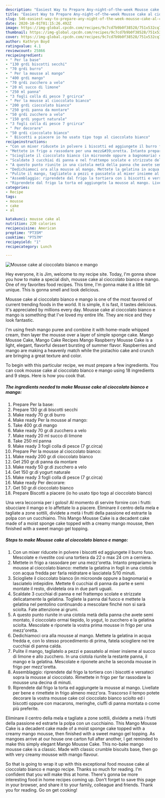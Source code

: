 ```yaml
---
description: "Easiest Way to Prepare Any-night-of-the-week Mousse cake al cioccolato bianco e mango"
title: "Easiest Way to Prepare Any-night-of-the-week Mousse cake al cioccolato bianco e mango"
slug: 546-easiest-way-to-prepare-any-night-of-the-week-mousse-cake-al-cioccolato-bianco-e-mango
date: 2020-10-01T01:15:26.492Z
image: https://img-global.cpcdn.com/recipes/9c7cd7b9b0f38528/751x532cq70/mousse-cake-al-cioccolato-bianco-e-mango-recipe-main-photo.jpg
thumbnail: https://img-global.cpcdn.com/recipes/9c7cd7b9b0f38528/751x532cq70/mousse-cake-al-cioccolato-bianco-e-mango-recipe-main-photo.jpg
cover: https://img-global.cpcdn.com/recipes/9c7cd7b9b0f38528/751x532cq70/mousse-cake-al-cioccolato-bianco-e-mango-recipe-main-photo.jpg
author: Kathryn Boyd
ratingvalue: 4.1
reviewcount: 25866
recipeingredient:
- " Per la base"
- "130 grdi biscotti secchi"
- "70 grdi burro"
- " Per la mousse al mango"
- "400 grdi mango"
- "70 grdi zucchero a velo"
- "20 ml succo di limone"
- "250 ml panna"
- "3 fogli colla di pesce 7 grcirca"
- " Per la mousse al cioccolato bianco"
- "200 grdi cioccolato bianco"
- "250 grdi panna da montare"
- "50 grdi zucchero a velo"
- "150 grdi yogurt naturale"
- "3 fogli colla di pesce 7 grcirca"
- " Per decorare"
- "50 grdi cioccolato bianco"
- " Biscotti a piacere io ho usato tipo togo al cioccolato bianco"
recipeinstructions:
- "Con un mixer riducete in polvere i biscotti ed aggiungete il burro fuso. Mescolate e rivestite così una tortiera da 22 o max 24 cm a cerniera."
- "Mettete in frigo a rassodare per una mezz&#39;oretta. Intanto prepariamo le mousse al cioccolato bianco: mettete la gelatina in fogli in una ciotola con acqua fredda per farla reidratare e lasciatela 5/10 minuti."
- "Sciogliete il cioccolato bianco (in microonde oppure a bagnomaria) e lasciatelo intiepidire. Mettete 6 cucchiai di panna da parte e semi montate il resto, dividetela ora in due parti uguali."
- "Scaldate 3 cucchiai di panna e nel frattempo scolate e strizzate delicatamente la gelatina. Togliete la panna dal fuoco e mettete la gelatina nel pentolino continuando a mescolare finché non si sarà sciolta. Fate attenzione ai grumi."
- "A questo punto riunite in una ciotola metà della panna che avete semi montato, il cioccolato ormai tiepido, lo yogut, lo zucchero e la gelatina sciolta. Mescolate e riponete la vostra prima mousse in frigo per una mezz&#39;oretta."
- "Dedichiamoci ora alla mousse al mango. Mettete la gelatina in acqua fredda e, con lo stesso procedimento di prima, fatela sciogliere nei tre cucchiai di panna calda."
- "Pulite il mango, tagliatelo a pezzi e passatelo al mixer insieme al succo di limone e allo zucchero. In una ciotola riunite la restante panna, il mango e la gelatina. Mescolate e riponete anche la seconda mousse in frigo per mezz&#39;oretta."
- "Assemblaggio: riprendete dal frigo la tortiera con i biscotti e versateci sopra la mousse al cioccolato. Rimettete in frigo per far rassodare la mousse una decina di minuti."
- "Riprendete dal frigo la torta ed aggiungete la mousse al mango. Livellate per bene e rimettete in frigo almeno mezz&#39;ora. Trascorso il tempo potete decorare la vostra mousse cake col cioccolato bianco sciolto ed i biscotti oppure con macarons, meringhe, ciuffi di panna montata o come più preferite."
categories:
- Recipe
tags:
- mousse
- cake
- al

katakunci: mousse cake al 
nutrition: 220 calories
recipecuisine: American
preptime: "PT35M"
cooktime: "PT57M"
recipeyield: "1"
recipecategory: Lunch

---
```



![Mousse cake al cioccolato bianco e mango](https://img-global.cpcdn.com/recipes/9c7cd7b9b0f38528/751x532cq70/mousse-cake-al-cioccolato-bianco-e-mango-recipe-main-photo.jpg)

Hey everyone, it is Jim, welcome to my recipe site. Today, I'm gonna show you how to make a special dish, mousse cake al cioccolato bianco e mango. One of my favorites food recipes. This time, I'm gonna make it a little bit unique. This is gonna smell and look delicious.

Mousse cake al cioccolato bianco e mango is one of the most favored of current trending foods in the world. It is simple, it is fast, it tastes delicious. It's appreciated by millions every day. Mousse cake al cioccolato bianco e mango is something that I've loved my entire life. They are nice and they look fantastic.

I&#39;m using fresh mango puree and combine it with home-made whipped cream, then layer the mousse over a layer of simple sponge cake. Mango Mousse Cake, Mango Cake Recipes Mango Raspberry Mousse Cake is a light, elegant, flavorful dessert bursting of summer flavor. Raspberries and mango are making a heavenly match while the pistachio cake and crunch are bringing a great texture and color.


To begin with this particular recipe, we must prepare a few ingredients. You can cook mousse cake al cioccolato bianco e mango using 18 ingredients and 9 steps. Here is how you cook that.

<!--inarticleads1-->

##### The ingredients needed to make Mousse cake al cioccolato bianco e mango:

1. Prepare  Per la base:
1. Prepare 130 gr.di biscotti secchi
1. Make ready 70 gr.di burro
1. Make ready  Per la mousse al mango:
1. Take 400 gr.di mango
1. Make ready 70 gr.di zucchero a velo
1. Make ready 20 ml succo di limone
1. Take 250 ml panna
1. Make ready 3 fogli colla di pesce (7 gr.circa)
1. Prepare  Per la mousse al cioccolato bianco:
1. Make ready 200 gr.di cioccolato bianco
1. Get 250 gr.di panna da montare
1. Make ready 50 gr.di zucchero a velo
1. Get 150 gr.di yogurt naturale
1. Make ready 3 fogli colla di pesce (7 gr.circa)
1. Make ready  Per decorare:
1. Get 50 gr.di cioccolato bianco
1. Prepare  Biscotti a piacere (io ho usato tipo togo al cioccolato bianco)


Una vera leccornia per i golosi! Al momento di servire fornire con i frutti: sbucciare il mango e lo affettate lo a piacere. Eliminare il centro della mela e tagliate a zone sottili, dividete a metà i frutti della passione ed estrarte la polpa con un cucchiaino. This Mango Mousse Cake is a decadent cake made of a moist sponge cake topped with a creamy mango mousse, then finished with a sweet mango gel topping. 

<!--inarticleads2-->

##### Steps to make Mousse cake al cioccolato bianco e mango:

1. Con un mixer riducete in polvere i biscotti ed aggiungete il burro fuso. Mescolate e rivestite così una tortiera da 22 o max 24 cm a cerniera.
1. Mettete in frigo a rassodare per una mezz&#39;oretta. Intanto prepariamo le mousse al cioccolato bianco: mettete la gelatina in fogli in una ciotola con acqua fredda per farla reidratare e lasciatela 5/10 minuti.
1. Sciogliete il cioccolato bianco (in microonde oppure a bagnomaria) e lasciatelo intiepidire. Mettete 6 cucchiai di panna da parte e semi montate il resto, dividetela ora in due parti uguali.
1. Scaldate 3 cucchiai di panna e nel frattempo scolate e strizzate delicatamente la gelatina. Togliete la panna dal fuoco e mettete la gelatina nel pentolino continuando a mescolare finché non si sarà sciolta. Fate attenzione ai grumi.
1. A questo punto riunite in una ciotola metà della panna che avete semi montato, il cioccolato ormai tiepido, lo yogut, lo zucchero e la gelatina sciolta. Mescolate e riponete la vostra prima mousse in frigo per una mezz&#39;oretta.
1. Dedichiamoci ora alla mousse al mango. Mettete la gelatina in acqua fredda e, con lo stesso procedimento di prima, fatela sciogliere nei tre cucchiai di panna calda.
1. Pulite il mango, tagliatelo a pezzi e passatelo al mixer insieme al succo di limone e allo zucchero. In una ciotola riunite la restante panna, il mango e la gelatina. Mescolate e riponete anche la seconda mousse in frigo per mezz&#39;oretta.
1. Assemblaggio: riprendete dal frigo la tortiera con i biscotti e versateci sopra la mousse al cioccolato. Rimettete in frigo per far rassodare la mousse una decina di minuti.
1. Riprendete dal frigo la torta ed aggiungete la mousse al mango. Livellate per bene e rimettete in frigo almeno mezz&#39;ora. Trascorso il tempo potete decorare la vostra mousse cake col cioccolato bianco sciolto ed i biscotti oppure con macarons, meringhe, ciuffi di panna montata o come più preferite.


Eliminare il centro della mela e tagliate a zone sottili, dividete a metà i frutti della passione ed estrarte la polpa con un cucchiaino. This Mango Mousse Cake is a decadent cake made of a moist sponge cake topped with a creamy mango mousse, then finished with a sweet mango gel topping. As mangoes arrive at our house one carton full after another, I get reminded to make this simply elegant Mango Mousse Cake. This no-bake mango mousse cake is a classic. Made with classic crumble biscuits base, then go with very creamy mousse with mango flavour. 

So that is going to wrap it up with this exceptional food mousse cake al cioccolato bianco e mango recipe. Thanks so much for reading. I'm confident that you will make this at home. There's gonna be more interesting food in home recipes coming up. Don't forget to save this page in your browser, and share it to your family, colleague and friends. Thank you for reading. Go on get cooking!
